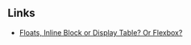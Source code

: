 Links
---
- [Floats, Inline Block or Display Table? Or Flexbox?](http://blog.karenmenezes.com/2014/apr/13/floats-inline-block-or-display-table-or-flexbox/)
